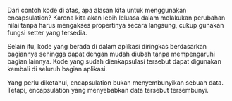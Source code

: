 Dari contoh kode di atas, apa alasan kita untuk menggunakan encapsulation? Karena kita akan lebih leluasa dalam melakukan perubahan nilai tanpa harus mengakses propertinya secara langsung, cukup gunakan fungsi setter yang tersedia.   

Selain itu, kode yang berada di dalam aplikasi diringkas berdasarkan bagiannya sehingga dapat dengan mudah diubah tanpa mempengaruhi bagian lainnya. Kode yang sudah dienkapsulasi tersebut dapat digunakan kembali di seluruh bagian aplikasi.

Yang perlu diketahui, encapsulation bukan menyembunyikan sebuah data. Tetapi, encapsulation yang menyebabkan data tersebut tersembunyi.
